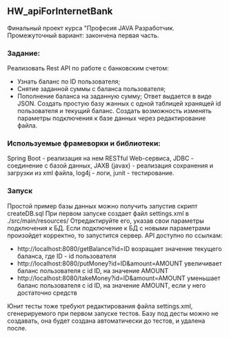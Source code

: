 ## HW_apiForInternetBank
Финальный проект курса "Професия JAVA Разработчик.
Промежуточный вариант: закончена первая часть.
### Задание:
Реализовать Rest API по работе с банковским счетом:
  - Узнать баланс по ID пользователя;
  - Снятие заданной суммы с баланса пользователя;
  - Пополнение баланса на заданную сумму;
Ответ выдается в виде JSON.
Создать простую базу жанных с одной таблицей хранящей id пользователя и текущий баланс.
Создать возможность изменять параметры подключения к базе данных через редактирование файла.
### Используемые фрамеворки и библиотеки:
Spring Boot - реализация на нем RESTful Web-сервиса,
JDBC - соединение с базой данных,
JAXB (javax) - реализация сохранения и загрузки из xml файла,
log4j - логи,
junit - тестирование.
### Запуск
Простой пример базы данных можно получить запустив скрипт createDB.sql
При первом запуске создает файл settings.xml в ./src/main/resources/ 
Отредактируйте его, указав свои параметры подключения к БД.
Если подключение к БД с новыми параметрами произойдет корректно, то запустится сервер.
API доступно по ссылкам:
 - http://localhost:8080/getBalance?id=ID
возращает значение текущего баланса, где ID - id пользователя
 - http://localhost:8080/putMoney?id=ID&amount=AMOUNT
увеличивает баланс пользователя с id ID, на значение AMOUNT
 - http://localhost:8080/takeMoney?id=ID&amount=AMOUNT
уменьшает баланс пользователя с id ID, на значение AMOUNT, если у него достаточно средств

Юнит тесты тоже требуют редактирования файла settings.xml, сгенерируемого при первом запуске тестов. Базу под десты можно не создавать, она будет создана автоматически до тестов, и удалена после. 
